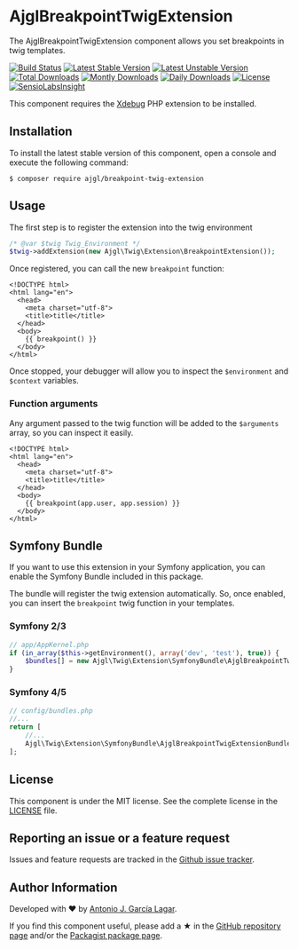 AjglBreakpointTwigExtension
===========================

The AjglBreakpointTwigExtension component allows you set breakpoints in twig templates.

[![Build Status](https://github.com/ajgarlag/AjglBreakpointTwigExtension/workflows/tests/badge.svg?branch=master)](https://github.com/ajgarlag/AjglBreakpointTwigExtension/actions)
[![Latest Stable Version](https://poser.pugx.org/ajgl/breakpoint-twig-extension/v/stable.png)](https://packagist.org/packages/ajgl/breakpoint-twig-extension)
[![Latest Unstable Version](https://poser.pugx.org/ajgl/breakpoint-twig-extension/v/unstable.png)](https://packagist.org/packages/ajgl/breakpoint-twig-extension)
[![Total Downloads](https://poser.pugx.org/ajgl/breakpoint-twig-extension/downloads.png)](https://packagist.org/packages/ajgl/breakpoint-twig-extension)
[![Montly Downloads](https://poser.pugx.org/ajgl/breakpoint-twig-extension/d/monthly.png)](https://packagist.org/packages/ajgl/breakpoint-twig-extension)
[![Daily Downloads](https://poser.pugx.org/ajgl/breakpoint-twig-extension/d/daily.png)](https://packagist.org/packages/ajgl/breakpoint-twig-extension)
[![License](https://poser.pugx.org/ajgl/breakpoint-twig-extension/license.png)](https://packagist.org/packages/ajgl/breakpoint-twig-extension)
[![SensioLabsInsight](https://insight.sensiolabs.com/projects/e0f1276d-6ded-4a20-9b3f-1a7c77a92015/mini.png)](https://insight.sensiolabs.com/projects/e0f1276d-6ded-4a20-9b3f-1a7c77a92015)

This component requires the [Xdebug] PHP extension to be installed.


Installation
------------

To install the latest stable version of this component, open a console and execute the following command:
```
$ composer require ajgl/breakpoint-twig-extension
```


Usage
-----

The first step is to register the extension into the twig environment
```php
/* @var $twig Twig_Environment */
$twig->addExtension(new Ajgl\Twig\Extension\BreakpointExtension());
```

Once registered, you can call the new `breakpoint` function:
```twig
<!DOCTYPE html>
<html lang="en">
  <head>
    <meta charset="utf-8">
    <title>title</title>
  </head>
  <body>
    {{ breakpoint() }}
  </body>
</html>
```

Once stopped, your debugger will allow you to inspect the `$environment` and `$context` variables.

### Function arguments

Any argument passed to the twig function will be added to the `$arguments` array, so you can inspect it easily.

```twig
<!DOCTYPE html>
<html lang="en">
  <head>
    <meta charset="utf-8">
    <title>title</title>
  </head>
  <body>
    {{ breakpoint(app.user, app.session) }}
  </body>
</html>
```

Symfony Bundle
--------------

If you want to use this extension in your Symfony application, you can enable the
Symfony Bundle included in this package.

The bundle will register the twig extension automatically. So, once enabled, you
can insert the `breakpoint` twig function in your templates.

### Symfony 2/3

```php
// app/AppKernel.php
if (in_array($this->getEnvironment(), array('dev', 'test'), true)) {
    $bundles[] = new Ajgl\Twig\Extension\SymfonyBundle\AjglBreakpointTwigExtensionBundle();
}
```

### Symfony 4/5

```php
// config/bundles.php
//...
return [
    //...
    Ajgl\Twig\Extension\SymfonyBundle\AjglBreakpointTwigExtensionBundle::class => ['dev' => true]
];
```

License
-------

This component is under the MIT license. See the complete license in the [LICENSE] file.


Reporting an issue or a feature request
---------------------------------------

Issues and feature requests are tracked in the [Github issue tracker].


Author Information
------------------

Developed with ♥ by [Antonio J. García Lagar].

If you find this component useful, please add a ★ in the [GitHub repository page] and/or the [Packagist package page].

[Xdebug]: https://xdebug.org/
[LICENSE]: LICENSE
[Github issue tracker]: https://github.com/ajgarlag/AjglBreakpointTwigExtension/issues
[Antonio J. García Lagar]: http://aj.garcialagar.es
[GitHub repository page]: https://github.com/ajgarlag/AjglBreakpointTwigExtension
[Packagist package page]: https://packagist.org/packages/ajgl/breakpoint-twig-extension
